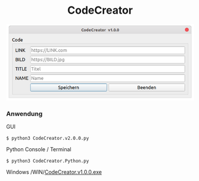 <h1 align="center">CodeCreator</h1>

<p align="center">
    <img src="https://raw.githubusercontent.com/Morpheus2018/CodeCreator/master/screenshot.png" alt="Empty interface">
</p>

### Anwendung
GUI
```
$ python3 CodeCreator.v2.0.0.py
```
Python Console / Terminal
```
$ python3 CodeCreator.Python.py
```

Windows /WIN/<a href="https://github.com/Morpheus2018/CodeCreator/raw/master/WIN/CodeCreator.v1.0.0.exe">CodeCreator.v1.0.0.exe </a>